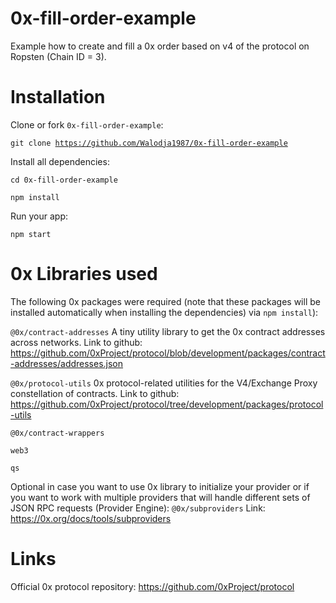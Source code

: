 # 0x-fill-order-example
Example how to create and fill a 0x order based on v4 of the protocol on Ropsten (Chain ID = 3).

# Installation
Clone or fork <code>0x-fill-order-example</code>:

<code>git clone https://github.com/Walodja1987/0x-fill-order-example</code>

Install all dependencies:

<code>cd 0x-fill-order-example</code>

<code>npm install</code>

Run your app:

<code>npm start</code>

# 0x Libraries used
The following 0x packages were required (note that these packages will be installed automatically when installing the dependencies) via <code>npm install</code>): 

<code>@0x/contract-addresses</code> A tiny utility library to get the 0x contract addresses across networks. Link to github: https://github.com/0xProject/protocol/blob/development/packages/contract-addresses/addresses.json

<code>@0x/protocol-utils</code> 0x protocol-related utilities for the V4/Exchange Proxy constellation of contracts. Link to github: https://github.com/0xProject/protocol/tree/development/packages/protocol-utils

<code>@0x/contract-wrappers</code>

<code>web3</code> 

<code>qs</code>

Optional in case you want to use 0x library to initialize your provider or if you want to work with multiple providers that will handle different sets of JSON RPC requests (Provider Engine): <code>@0x/subproviders</code> Link: https://0x.org/docs/tools/subproviders 

# Links
Official 0x protocol repository: https://github.com/0xProject/protocol
